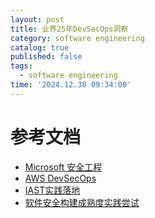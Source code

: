 ```yaml
---
layout: post
title: 业界25年DevSecOps洞察
category: software engineering
catalog: true
published: false
tags:
  - software engineering
time: '2024.12.30 09:34:00'
---
```


# 参考文档
- [Microsoft 安全工程](https://www.microsoft.com/en-us/securityengineering/devsecops?oneroute=true#Automation)
- [AWS DevSecOps](https://aws.amazon.com/what-is/devsecops/)
- [IAST实践落地](https://www.freebuf.com/articles/es/391330.html)
- [软件安全构建成熟度实践尝试](https://www.freebuf.com/articles/neopoints/220837.html)
